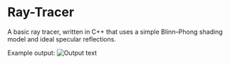 # Ray-Tracer
A basic ray tracer, written in C++ that uses a simple Blinn–Phong shading model and ideal specular reflections.

Example output:
![Output text](https://zeat.imfast.io/output.jpg?raw=true "Output")
